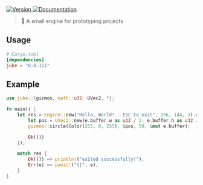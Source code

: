 <p>
  <a href="https://crates.io/crates/juke" target="_blank">
    <img alt="Version" src="https://img.shields.io/crates/v/juke">
  </a>
  <a href="https://docs.rs/juke" target="_blank">
    <img alt="Documentation" src="https://img.shields.io/docsrs/juke" />
  </a>
</p>

> 🤖 A small engine for prototyping projects

## Usage

```toml
# Cargo.toml
[dependencies]
juke = "0.0.111"
```


## Example
```rs
use juke::{gizmos, math::u32::UVec2, *};

fn main() {
    let res = Engine::new("Hello, World! - ESC to exit", 256, 144, 3).run(|e: &mut Engine| {
        let pos = UVec2::new(e.buffer.w as u32 / 2, e.buffer.h as u32 / 2);
        gizmos::circle(Color(255, 0, 255), &pos, 50, &mut e.buffer);

        Ok(())
    });

    match res {
        Ok(()) => println!("exited successfully!"),
        Err(e) => panic!("{}", e),
    }
}
```
